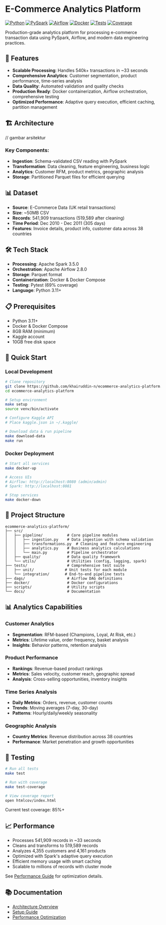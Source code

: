 # E-Commerce Analytics Platform

[![Python](https://img.shields.io/badge/python-3.11+-blue.svg)](https://www.python.org/downloads/)
[![PySpark](https://img.shields.io/badge/pyspark-3.5.0-orange.svg)](https://spark.apache.org/)
[![Airflow](https://img.shields.io/badge/airflow-2.8.0-green.svg)](https://airflow.apache.org/)
[![Docker](https://img.shields.io/badge/docker-ready-blue.svg)](https://www.docker.com/)
[![Tests](https://img.shields.io/badge/tests-passing-green.svg)](tests/)
[![Coverage](https://img.shields.io/badge/coverage-69%25-yellow.svg)](htmlcov/index.html)

Production-grade analytics platform for processing e-commerce transaction data using PySpark, Airflow, and modern data engineering practices.

## 🚀 Features

- **Scalable Processing**: Handles 540k+ transactions in ~33 seconds
- **Comprehensive Analytics**: Customer segmentation, product performance, time-series analysis
- **Data Quality**: Automated validation and quality checks
- **Production Ready**: Docker containerization, Airflow orchestration, comprehensive testing
- **Optimized Performance**: Adaptive query execution, efficient caching, partition management

## 🏗️ Architecture  
// gambar arsitektur  

### Key Components:
- **Ingestion**: Schema-validated CSV reading with PySpark
- **Transformation**: Data cleaning, feature engineering, business logic
- **Analytics**: Customer RFM, product metrics, geographic analysis
- **Storage**: Partitioned Parquet files for efficient querying

## 📊 Dataset

- **Source**: E-Commerce Data (UK retail transactions)
- **Size**: ~50MB CSV
- **Records**: 541,909 transactions (519,589 after cleaning)
- **Time Period**: Dec 2010 - Dec 2011 (305 days)
- **Features**: Invoice details, product info, customer data across 38 countries

## 🛠️ Tech Stack

- **Processing**: Apache Spark 3.5.0
- **Orchestration**: Apache Airflow 2.8.0
- **Storage**: Parquet format
- **Containerization**: Docker & Docker Compose
- **Testing**: Pytest (69% coverage)
- **Language**: Python 3.11+

## 📋 Prerequisites

- Python 3.11+
- Docker & Docker Compose
- 8GB RAM (minimum)
- Kaggle account
- 10GB free disk space

## 🚀 Quick Start

### Local Development

```bash
# Clone repository
git clone https://github.com/khairuddin-n/ecommerce-analytics-platform.git
cd ecommerce-analytics-platform

# Setup environment
make setup
source venv/bin/activate

# Configure Kaggle API
# Place kaggle.json in ~/.kaggle/

# Download data & run pipeline
make download-data
make run
```  

### Docker Deployment  
```bash  
# Start all services
make docker-up

# Access UIs
# Airflow: http://localhost:8080 (admin/admin)
# Spark: http://localhost:8081

# Stop services
make docker-down
```  

## 📁 Project Structure  
```  
ecommerce-analytics-platform/
├── src/
│   ├── pipeline/           # Core pipeline modules
│   │   ├── ingestion.py    # Data ingestion with schema validation
│   │   ├── transformations.py  # Cleaning and feature engineering
│   │   ├── analytics.py    # Business analytics calculations
│   │   └── main.py         # Pipeline orchestrator
│   ├── quality/            # Data quality framework
│   └── utils/              # Utilities (config, logging, spark)
├── tests/                  # Comprehensive test suite
│   ├── unit/              # Unit tests for each module
│   └── integration/       # End-to-end pipeline tests
├── dags/                   # Airflow DAG definitions
├── docker/                 # Docker configurations
├── scripts/                # Utility scripts
└── docs/                   # Documentation
```  

## 📊 Analytics Capabilities  
### Customer Analytics  
- **Segmentation**: RFM-based (Champions, Loyal, At Risk, etc.)
- **Metrics**: Lifetime value, order frequency, basket analysis
- **Insights**: Behavior patterns, retention analysis  

### Product Performance  
- **Rankings**: Revenue-based product rankings
- **Metrics**: Sales velocity, customer reach, geographic spread
- **Analysis**: Cross-selling opportunities, inventory insights  

### Time Series Analysis  
- **Daily Metrics**: Orders, revenue, customer counts
- **Trends**: Moving averages (7-day, 30-day)
- **Patterns**: Hourly/daily/weekly seasonality  

### Geographic Analysis 
- **Country Metrics**: Revenue distribution across 38 countries
- **Performance**: Market penetration and growth opportunities  

## 🧪 Testing
```bash
# Run all tests
make test

# Run with coverage
make test-coverage

# View coverage report
open htmlcov/index.html
```  
Current test coverage: 85%+  

## 📈 Performance
- Processes 541,909 records in ~33 seconds
- Cleans and transforms to 519,589 records
- Analyzes 4,355 customers and 4,161 products
- Optimized with Spark's adaptive query execution
- Efficient memory usage with smart caching
- Scalable to millions of records with cluster mode

See [Performance Guide](docs/performance.md) for optimization details.  

## 📚 Documentation  
- [Architecture Overview](docs/architecture.md)
- [Setup Guide](docs/setup.md)
- [Performance Optimization](docs/performance.md)  